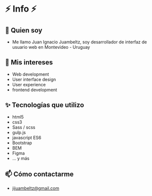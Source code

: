 # :zap: Info :zap:

## 👋 Quien soy
- Me llamo Juan Ignacio Juambeltz, soy desarrollador de interfaz de usuario web en Montevideo - Uruguay 
## 💞️ Mis intereses
- Web development
- User interface design
- User experience
- frontend development
## :sparkles: Tecnologías que utilizo
- html5
- css3
- Sass / scss
- gulp.js
- javascript ES6
- Bootstrap
- BEM
- Figma
- ... y más
## 📫 Cómo contactarme
- jijuambeltz@gmail.com

<!---
juambeltz/juambeltz is a ✨ special ✨ repository because its `README.md` (this file) appears on your GitHub profile.
You can click the Preview link to take a look at your changes.
--->

